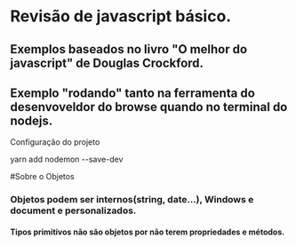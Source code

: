 # Revisão de javascript básico.

## Exemplos baseados no livro "O melhor do javascript" de Douglas Crockford.    

## Exemplo "rodando" tanto na ferramenta do desenvoveldor do browse quando no terminal do nodejs.

Configuração do projeto

 yarn add nodemon --save-dev



 #Sobre o Objetos

 ### Objetos podem ser internos(string, date...), Windows e document e personalizados.
 #### Tipos primitivos não são objetos por não terem propriedades e métodos. 